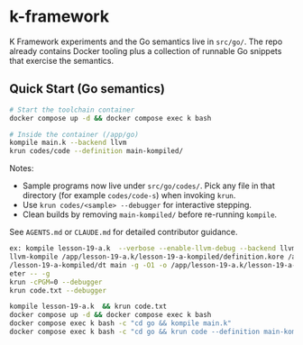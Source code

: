 # k-framework

K Framework experiments and the Go semantics live in `src/go/`. The repo already contains Docker tooling plus a collection of runnable Go snippets that exercise the semantics.

## Quick Start (Go semantics)

```bash
# Start the toolchain container
docker compose up -d && docker compose exec k bash

# Inside the container (/app/go)
kompile main.k --backend llvm
krun codes/code --definition main-kompiled/
```

Notes:
- Sample programs now live under `src/go/codes/`. Pick any file in that directory (for example `codes/code-s`) when invoking `krun`.
- Use `krun codes/<sample> --debugger` for interactive stepping.
- Clean builds by removing `main-kompiled/` before re-running `kompile`.

See `AGENTS.md` or `CLAUDE.md` for detailed contributor guidance.


``` sh
ex: kompile lesson-19-a.k  --verbose --enable-llvm-debug --backend llvm
llvm-kompile /app/lesson-19-a.k/lesson-19-a-kompiled/definition.kore /app/lesson-19-a.k
/lesson-19-a-kompiled/dt main -g -O1 -o /app/lesson-19-a.k/lesson-19-a-kompiled/interpr
eter -- -g
krun -cPGM=0 --debugger
krun code.txt --debugger

kompile lesson-19-a.k  && krun code.txt
docker compose up -d && docker compose exec k bash
docker compose exec k bash -c "cd go && kompile main.k"
docker compose exec k bash -c "cd go && krun code --definition main-kompiled/"
```